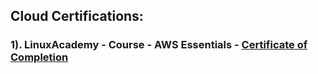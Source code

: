 ## Cloud Certifications:
### 1). LinuxAcademy - Course - AWS Essentials - [Certificate of Completion](https://verify.acloud.guru/8AF2A7AA9C00)
